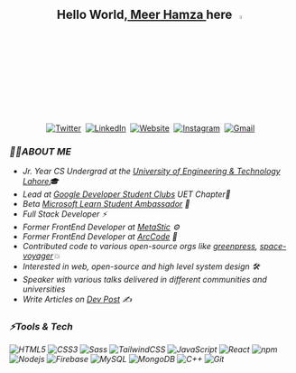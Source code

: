 ## <div align="center">Hello World,<a href = "https://meerhamzadev.web.app/"> Meer Hamza </a> here <img width="4%" height="4%" src="https://github.com/TheDudeThatCode/TheDudeThatCode/blob/master/Assets/Hi.gif" width="30px" alt="Waving"></div>

<p align="center">
<br>
<a href="https://twitter.com/meerhamzadev"><img src="https://img.shields.io/badge/Twitter-1DA1F2?style=for-the-badge&logo=twitter&logoColor=white" alt="Twitter" /></a>&nbsp;
<a href="https://linkedin.com/in/meerhamzadev/"><img src="https://img.shields.io/badge/linkedin-%230077B5.svg?&style=for-the-badge&logo=linkedin&logoColor=white" alt="LinkedIn" /></a>&nbsp;
<a href="https://dev.to/meerhamzadev/"><img alt="Website" src="https://img.shields.io/badge/dev.to-0A0A0A?style=for-the-badge&logo=dev-dot-to&logoColor=white"></a>&nbsp;
<a href="https://www.instagram.com/meerhamzadev/"><img src="https://img.shields.io/badge/instagram-%23E4405F.svg?&style=for-the-badge&logo=instagram&logoColor=white" alt="Instagram" /></a>&nbsp;
<a href="mailto:hamzababar37@gmail.com?subject=From%20GitHub&body=Hi,%20there.%20Found%20you%20from%20GitHub."><img src="https://img.shields.io/badge/gmail-%23D14836.svg?&style=for-the-badge&logo=gmail&logoColor=white" alt="Gmail"/></a>&nbsp;
</p>

<h3><i>🙋‍♂️ABOUT ME<i/></h3>
<!--   <img width="35%" align="right" alt="Github" src="https://user-images.githubusercontent.com/48678280/88862734-4903af80-d201-11ea-968b-9c939d88a37c.gif" /> -->

  -  Jr. Year CS Undergrad at the [University of Engineering & Technology Lahore](https://uet.edu.pk/)🎓
  -  Lead at [Google Developer Student Clubs](https://developers.google.com/community/dsc) UET Chapter🚀
  -  Beta [Microsoft Learn Student Ambassador](https://studentambassadors.microsoft.com) 🔰
  -  Full Stack Developer ⚡
  -  Former FrontEnd Developer at [MetaStic](https://metastic.io/) ⚙
  -  Former FrontEnd Developer at [ArcCode](https://github.com/ArcCodeTeam/) 🎨
  -  Contributed code to various open-source orgs like [greenpress](https://github.com/greenpress), [space-voyager](https://github.com/space-voyager-21)💥
  -  Interested in web, open-source and high level system design 🛠️
  -  Speaker with various talks delivered in different communities and universities
  -  Write Articles on [Dev Post](https://dev.to/meerhamzadev) ✍️

<h3><i>⚡Tools & Tech</i></h3>

![HTML5](https://img.shields.io/badge/-HTML5-E34F26?style=flat&logo=html5&logoColor=white) 
![CSS3](https://img.shields.io/badge/-CSS3-1572B6?style=flat&logo=css3)
![Sass](https://img.shields.io/badge/-SCSS-aliceblue?style=flat&logo=sass)
![TailwindCSS](https://img.shields.io/badge/-TailwindCSS-0f0f0f?style=flat&logo=tailwindcss&logoColor=36b7f0)
![JavaScript](https://img.shields.io/badge/-JavaScript-000000?style=flat&logo=javascript&logoColor=yellow) 
![React](https://img.shields.io/badge/-React-black?style=flat&logo=react)
![npm](https://img.shields.io/badge/-npm-c63332?style=flat&logo=npm&logoColor=white)
![Nodejs](https://img.shields.io/badge/-Node%20JS-20211e?style=flat&logo=node.js&logoColor=2f7e2e) 
![Firebase](https://img.shields.io/badge/-Firebase-white?style=flat&logo=firebase&logoColor=yellow&logoText=black)
![MySQL](https://img.shields.io/badge/-MySQL-black?style=flat&logo=mysql)
![MongoDB](https://img.shields.io/badge/-MongoDB-000000?style=flat&logo=mongodb&logoColor=green)
![C++](https://img.shields.io/badge/-C++-blue?style=flat&logo=cplusplus)
![Git](https://img.shields.io/badge/-Git-black?style=flat&logo=git)
